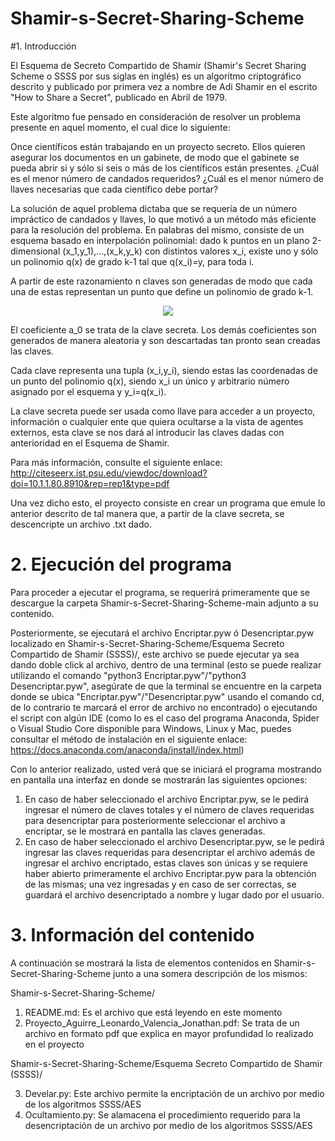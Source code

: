# Shamir-s-Secret-Sharing-Scheme

#1. Introducción

El Esquema de Secreto Compartido de Shamir (Shamir's Secret Sharing Scheme o SSSS por sus siglas en inglés) es un algoritmo criptográfico descrito y publicado
por primera vez a nombre de Adi Shamir en el escrito "How to Share a Secret", publicado en Abril de 1979.

Este algoritmo fue pensado en consideración de resolver un problema presente en aquel momento, el cual dice lo siguiente:

Once científicos están trabajando en un proyecto secreto. Ellos quieren asegurar los documentos en un gabinete, de modo que el gabinete se pueda abrir si 
y sólo si seis o más de los científicos están presentes. ¿Cuál es el menor número de candados requeridos? ¿Cuál es el menor número de llaves
necesarias que cada científico debe portar?

La solución de aquel problema dictaba que se requería de un número impráctico de candados y llaves, lo que motivó a un método más eficiente para la resolución del problema.
En palabras del mismo, consiste de un esquema basado en interpolación polinomial: dado k puntos en un plano 2-dimensional (x_1,y_1),...,(x_k,y_k) con distintos valores x_i, 
existe uno y sólo un polinomio q(x) de grado k-1 tal que q(x_i)=y, para toda i.

A partir de este razonamiento n claves son generadas de modo que cada una de estas representan un punto que define un polinomio de grado k-1.

<div align="center">
    <img src="https://i.postimg.cc/63wQNnDB/imagen-2022-01-25-205810.png"</img> 
</div>

El coeficiente a_0 se trata de la clave secreta. Los demás coeficientes son generados de manera aleatoria y son descartadas tan pronto sean creadas las claves.

Cada clave representa una tupla (x_i,y_i), siendo estas las coordenadas de un punto del polinomio q(x), siendo x_i un único y arbitrario número asignado por el esquema y y_i=q(x_i). 

La clave secreta puede ser usada como llave para acceder a un proyecto, información o cualquier ente que quiera ocultarse a la vista de agentes externos, esta clave se nos dará al introducir las claves dadas con anterioridad en el Esquema de Shamir.

Para más información, consulte el siguiente enlace: http://citeseerx.ist.psu.edu/viewdoc/download?doi=10.1.1.80.8910&rep=rep1&type=pdf

Una vez dicho esto, el proyecto consiste en crear un programa que emule lo anterior descrito de tal manera que, a partir de la clave secreta, se descencripte un archivo .txt dado.

# 2. Ejecución del programa

Para proceder a ejecutar el programa, se requerirá primeramente que se descargue la carpeta Shamir-s-Secret-Sharing-Scheme-main adjunto a su contenido.

Posteriormente, se ejecutará el archivo Encriptar.pyw ó Desencriptar.pyw localizado en Shamir-s-Secret-Sharing-Scheme/Esquema Secreto Compartido de Shamir (SSSS)/, este archivo se puede ejecutar ya sea dando doble click al archivo, dentro de una terminal (esto se puede realizar utilizando el comando "python3 Encriptar.pyw"/"python3 Desencriptar.pyw", asegúrate de que la terminal se encuentre en la carpeta donde se ubica "Encriptar.pyw"/"Desencriptar.pyw" usando el comando cd, de lo contrario te marcará el error de archivo no encontrado) o ejecutando el script con algún IDE (como lo es el caso del programa Anaconda, Spider o Visual Studio Core disponible para Windows, Linux y Mac, puedes consultar el método de instalación en el siguiente enlace: https://docs.anaconda.com/anaconda/install/index.html)

Con lo anterior realizado, usted verá que se iniciará el programa mostrando en pantalla una interfaz en donde se mostrarán las siguientes opciones:

1. En caso de haber seleccionado el archivo Encriptar.pyw, se le pedirá ingresar el número de claves totales y el número de claves requeridas para desencriptar para posteriormente seleccionar el archivo a encriptar, se le mostrará en pantalla las claves generadas.
2. En caso de haber seleccionado el archivo Desencriptar.pyw, se le pedirá ingresar las claves requeridas para desencriptar el archivo además de ingresar el archivo encriptado, estas claves son únicas y se requiere haber abierto primeramente el archivo Encriptar.pyw para la obtención de las mismas; una vez ingresadas y en caso de ser correctas, se guardará el archivo desencriptado a nombre y lugar dado por el usuario.

# 3. Información del contenido

A continuación se mostrará la lista de elementos contenidos en Shamir-s-Secret-Sharing-Scheme junto a una somera descripción de los mismos:

Shamir-s-Secret-Sharing-Scheme/

1. README.md: Es el archivo que está leyendo en este momento
2. Proyecto_Aguirre_Leonardo_Valencia_Jonathan.pdf: Se trata de un archivo en formato pdf que explica en mayor profundidad lo realizado en el proyecto

Shamir-s-Secret-Sharing-Scheme/Esquema Secreto Compartido de Shamir (SSSS)/

3. Develar.py: Este archivo permite la encriptación de un archivo por medio de los algoritmos SSSS/AES
4. Ocultamiento.py: Se alamacena el procedimiento requerido para la desencriptación de un archivo por medio de los algoritmos SSSS/AES
